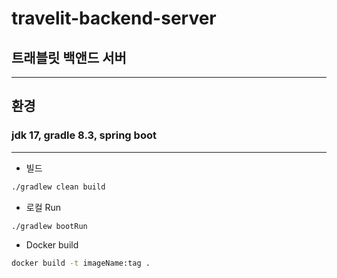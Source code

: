# travelit-backend-server
## 트래블릿 백앤드 서버

---
## 환경
### jdk 17, gradle 8.3, spring boot


---
- 빌드
```bash
./gradlew clean build
```

- 로컬 Run
```bash
./gradlew bootRun
```

- Docker build
```bash
docker build -t imageName:tag .
```
  
